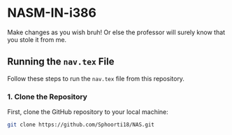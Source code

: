 # NASM-IN-i386
Make changes as you wish bruh! Or else the professor will surely know that you stole it from me.

## Running the `nav.tex` File

Follow these steps to run the `nav.tex` file from this repository.

### 1. Clone the Repository
First, clone the GitHub repository to your local machine:
```bash
git clone https://github.com/Sphoorti18/NAS.git

